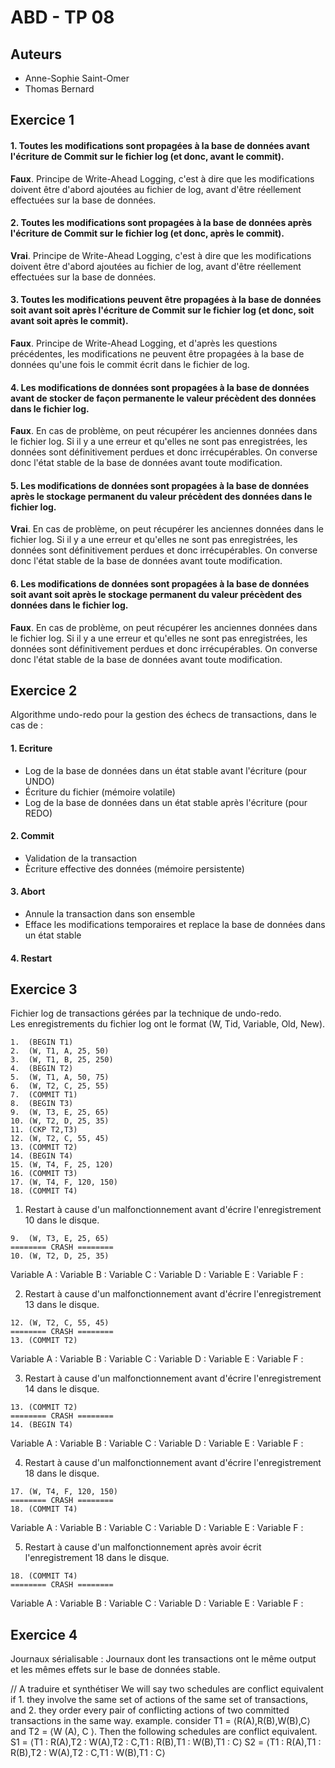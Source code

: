 ABD - TP 08
===========

Auteurs
-------

- Anne-Sophie Saint-Omer
- Thomas Bernard

Exercice 1
----------

#### 1. Toutes les modifications sont propagées à la base de données avant l'écriture de Commit sur le fichier log (et donc, avant le commit).

__Faux__. Principe de Write-Ahead Logging, c'est à dire que les modifications doivent être d'abord ajoutées au fichier de log, avant d'être réellement effectuées sur la base de données.

#### 2. Toutes les modifications sont propagées à la base de données après l'écriture de Commit sur le fichier log (et donc, après le commit).

__Vrai__. Principe de Write-Ahead Logging, c'est à dire que les modifications doivent être d'abord ajoutées au fichier de log, avant d'être réellement effectuées sur la base de données.

#### 3. Toutes les modifications peuvent être propagées à la base de données soit avant soit après l'écriture de Commit sur le fichier log (et donc, soit avant soit après le commit).

__Faux__. Principe de Write-Ahead Logging, et d'après les questions précédentes, les modifications ne peuvent être propagées à la base de données qu'une fois le commit écrit dans le fichier de log.

#### 4. Les modifications de données sont propagées à la base de données avant de stocker de façon permanente le valeur précèdent des données dans le fichier log.

__Faux__. En cas de problème, on peut récupérer les anciennes données dans le fichier log. Si il y a une erreur et qu'elles ne sont pas enregistrées, les données sont définitivement perdues et donc irrécupérables. On converse donc l'état stable de la base de données avant toute modification.

#### 5. Les modifications de données sont propagées à la base de données après le stockage permanent du valeur précèdent des données dans le fichier log.

__Vrai__. En cas de problème, on peut récupérer les anciennes données dans le fichier log. Si il y a une erreur et qu'elles ne sont pas enregistrées, les données sont définitivement perdues et donc irrécupérables. On converse donc l'état stable de la base de données avant toute modification.

#### 6. Les modifications de données sont propagées à la base de données soit avant soit après le stockage permanent du valeur précèdent des données dans le fichier log.

__Faux__. En cas de problème, on peut récupérer les anciennes données dans le fichier log. Si il y a une erreur et qu'elles ne sont pas enregistrées, les données sont définitivement perdues et donc irrécupérables. On converse donc l'état stable de la base de données avant toute modification.


Exercice 2
----------

Algorithme undo-redo pour la gestion des échecs de transactions, dans le cas de :

#### 1. Ecriture

- Log de la base de données dans un état stable avant l'écriture (pour UNDO)
- Écriture du fichier (mémoire volatile)
- Log de la base de données dans un état stable après l'écriture (pour REDO)

#### 2. Commit

- Validation de la transaction
- Ècriture effective des données (mémoire persistente)

#### 3. Abort

- Annule la transaction dans son ensemble
- Efface les modifications temporaires et replace la base de données dans un état stable

#### 4. Restart


Exercice 3
----------

Fichier log de transactions gérées par la technique de undo-redo.  
Les enregistrements du fichier log ont le format (W, Tid, Variable, Old, New).  

```
1.  (BEGIN T1)
2.  (W, T1, A, 25, 50)
3.  (W, T1, B, 25, 250)
4.  (BEGIN T2)
5.  (W, T1, A, 50, 75)
6.  (W, T2, C, 25, 55)
7.  (COMMIT T1)
8.  (BEGIN T3)
9.  (W, T3, E, 25, 65)
10. (W, T2, D, 25, 35)
11. (CKP T2,T3)
12. (W, T2, C, 55, 45)
13. (COMMIT T2)
14. (BEGIN T4)
15. (W, T4, F, 25, 120)
16. (COMMIT T3)
17. (W, T4, F, 120, 150)
18. (COMMIT T4)
```

1. Restart à cause d'un malfonctionnement avant d'écrire l'enregistrement 10 dans le disque.

```
9.  (W, T3, E, 25, 65)
======== CRASH ========
10. (W, T2, D, 25, 35)
```

Variable A :
Variable B :
Variable C :
Variable D :
Variable E :
Variable F :

2. Restart à cause d'un malfonctionnement avant d'écrire l'enregistrement 13 dans le disque.

```
12. (W, T2, C, 55, 45)
======== CRASH ========
13. (COMMIT T2)
```

Variable A :
Variable B :
Variable C :
Variable D :
Variable E :
Variable F :

3. Restart à cause d'un malfonctionnement avant d'écrire l'enregistrement 14 dans le disque.

```
13. (COMMIT T2)
======== CRASH ========
14. (BEGIN T4)
```

Variable A :
Variable B :
Variable C :
Variable D :
Variable E :
Variable F :

4. Restart à cause d'un malfonctionnement avant d'écrire l'enregistrement 18 dans le disque.

```
17. (W, T4, F, 120, 150)
======== CRASH ========
18. (COMMIT T4)
```

Variable A :
Variable B :
Variable C :
Variable D :
Variable E :
Variable F :

5. Restart à cause d'un malfonctionnement après avoir écrit l'enregistrement 18 dans le disque.

```
18. (COMMIT T4)
======== CRASH ========
```

Variable A :
Variable B :
Variable C :
Variable D :
Variable E :
Variable F :

Exercice 4
----------

Journaux sérialisable : Journaux dont les transactions ont le même output et les mêmes effets sur le base de données stable.

// A traduire et synthétiser
We will say two schedules are conflict equivalent if 1. they involve the same set of actions of the
same set of transactions, and
2. they order every pair of conflicting actions of two committed transactions in the same way.
example. consider T1 = ⟨R(A),R(B),W(B),C⟩ and T2 = ⟨W (A), C ⟩. Then the following schedules are conflict equivalent.
S1 = ⟨T1 : R(A),T2 : W(A),T2 : C,T1 : R(B),T1 : W(B),T1 : C⟩
S2 = ⟨T1 : R(A),T1 : R(B),T2 : W(A),T2 : C,T1 : W(B),T1 : C⟩
